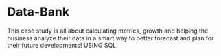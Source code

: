 # Data-Bank
This case study is all about calculating metrics, growth and helping the business analyze their data in a smart way to better forecast and plan for their future developments! USING SQL

